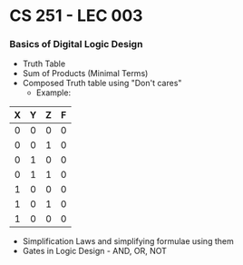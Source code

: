 # CS 251 - LEC 003
### Basics of Digital Logic Design
- Truth Table
- Sum of Products (Minimal Terms)
- Composed Truth table using "Don't cares"
  - Example:

|X    |Y    |Z    |F    |
|:---:|:---:|:---:|:---:|
|0    |0    |0    |0    |
|0    |0    |1    |0    |
|0    |1    |0    |0    |
|0    |1    |1    |0    |
|1    |0    |0    |0    |
|1    |0    |1    |0    |
|1    |0    |0    |0    |


- Simplification Laws and simplifying formulae using them
- Gates in Logic Design - AND, OR, NOT

<!--stackedit_data:
eyJoaXN0b3J5IjpbNDIzMTI1NzYzLC0zNjY4NTAyMDcsLTE0NT
g5Mjc3MjQsMTE2Mjc3MDExNCw1NjM0ODA5OF19
-->